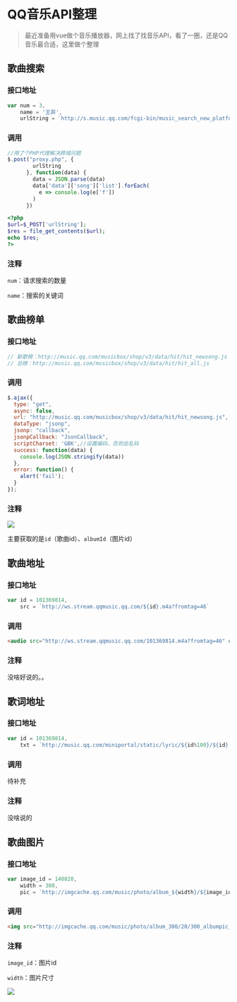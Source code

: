 # QQ音乐API整理

> 最近准备用vue做个音乐播放器，网上找了找音乐API，看了一圈，还是QQ音乐最合适，这里做个整理

## 歌曲搜索

### 接口地址

```js
var num = 3,
    name = '王菲',
    urlString = `http://s.music.qq.com/fcgi-bin/music_search_new_platform?t=0&n=${num}&aggr=1&cr=1&loginUin=0&format=json&inCharset=GB2312&outCharset=utf-8&notice=0&platform=jqminiframe.json&needNewCode=0&p=1&catZhida=0&remoteplace=sizer.newclient.next_song&w=${name}`;
```

### 调用

```js
//用了个PHP代理解决跨域问题
$.post("proxy.php", {
        urlString
      }, function(data) {
        data = JSON.parse(data)
        data['data']['song']['list'].forEach(
          e => console.log(e['f'])
        )
      })
```

```php
<?php
$url=$_POST['urlString'];
$res = file_get_contents($url);
echo $res;
?>
```
### 注释

`num`：请求搜索的数量

`name`：搜索的关键词

## 歌曲榜单

### 接口地址

```js
// 新歌榜：http://music.qq.com/musicbox/shop/v3/data/hit/hit_newsong.js
// 总榜：http://music.qq.com/musicbox/shop/v3/data/hit/hit_all.js
```

### 调用

```js
$.ajax({
  type: "get",
  async: false,
  url: "http://music.qq.com/musicbox/shop/v3/data/hit/hit_newsong.js",
  dataType: "jsonp",
  jsonp: "callback",
  jsonpCallback: "JsonCallback",
  scriptCharset: 'GBK',//设置编码，否则会乱码
  success: function(data) {
    console.log(JSON.stringify(data))
  },
  error: function() {
    alert('fail');
  }
});
```



### 注释

![](http://ww1.sinaimg.cn/large/6c7bfb12gw1fadx7om48cj20uk03mwh5.jpg)

主要获取的是`id`（歌曲id）、`albumId`（图片id）

## 歌曲地址

### 接口地址

```js
var id = 101369814,
    src = `http://ws.stream.qqmusic.qq.com/${id}.m4a?fromtag=46`
```

### 调用

```html
<audio src="http://ws.stream.qqmusic.qq.com/101369814.m4a?fromtag=46" controls></audio>
```

### 注释

没啥好说的。。

## 歌词地址

### 接口地址

```js
var id = 101369814,
    txt = `http://music.qq.com/miniportal/static/lyric/${id%100}/${id}.xml`;
```

### 调用

待补充

### 注释

没啥说的

## 歌曲图片

### 接口地址

```js
var image_id = 140820,
    width = 300,
    pic = `http://imgcache.qq.com/music/photo/album_${width}/${image_id%100}/${width}_albumpic_${image_id}_0.jpg`;
```

### 调用

```html
<img src="http://imgcache.qq.com/music/photo/album_300/20/300_albumpic_140820_0.jpg" alt="">
```

### 注释

`image_id`：图片id

`width`：图片尺寸

![](http://ww2.sinaimg.cn/large/6c7bfb12gw1fadxwaiww5j21kw16o7wh.jpg)